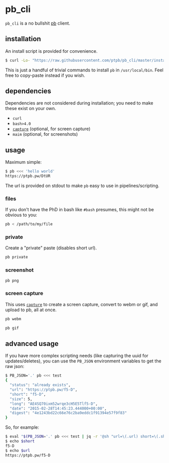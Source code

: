 # pb_cli

`pb_cli` is a no bullshit [pb](https://github.com/ptpb/pb) client.

## installation

An install script is provided for convenience.

```sh
$ curl -Lo- "https://raw.githubusercontent.com/ptpb/pb_cli/master/install.sh" | sudo bash
```

This is just a handful of trivial commands to install `pb` in
`/usr/local/bin`. Feel free to copy-paste instead if you wish.

## dependencies

Dependencies are not considered during installation; you need to make these
exist on your own.

 - `curl`
 - `bash>4.0`
 - [`capture`](https://github.com/buhman/capture) (optional, for screen capture)
 - `maim` (optional, for screenshots)

## usage

Maximum simple:

```sh
$ pb <<< 'hello world'
https://ptpb.pw/DtUR
```

The url is provided on stdout to make `pb` easy to use in pipelines/scripting.

### files

If you don't have the PhD in bash like `#bash` presumes, this might not be
obvious to you:

```sh
pb < /path/to/my/file
```

### private

Create a "private" paste (disables short url).

```sh
pb private
```

### screenshot

```sh
pb png
```

### screen capture

This uses [`capture`](https://github.com/buhman/capture) to create a screen
capture, convert to webm or gif, and upload to pb, all at once.

```sh
pb webm
```

```sh
pb gif
```

## advanced usage

If you have more complex scripting needs (like capturing the uuid for
updates/deletes), you can use the `PB_JSON` environment variables to get the raw
json:

```sh
$ PB_JSON='.' pb <<< test
{
  "status": "already exists",
  "url": "https://ptpb.pw/f5-D",
  "short": "f5-D",
  "size": 5,
  "long": "AE4SQ70ixm52wrqe3cH5E5Tlf5-D",
  "date": "2015-02-28T14:45:23.444000+00:00",
  "digest": "4e1243bd22c66e76c2ba9eddc1f91394e57f9f83"
}
```

So, for example:

```sh
$ eval "$(PB_JSON='.' pb <<< test | jq -r '@sh "url=\(.url) short=\(.short)"')"
$ echo $short
f5-D
$ echo $url
https://ptpb.pw/f5-D
```
